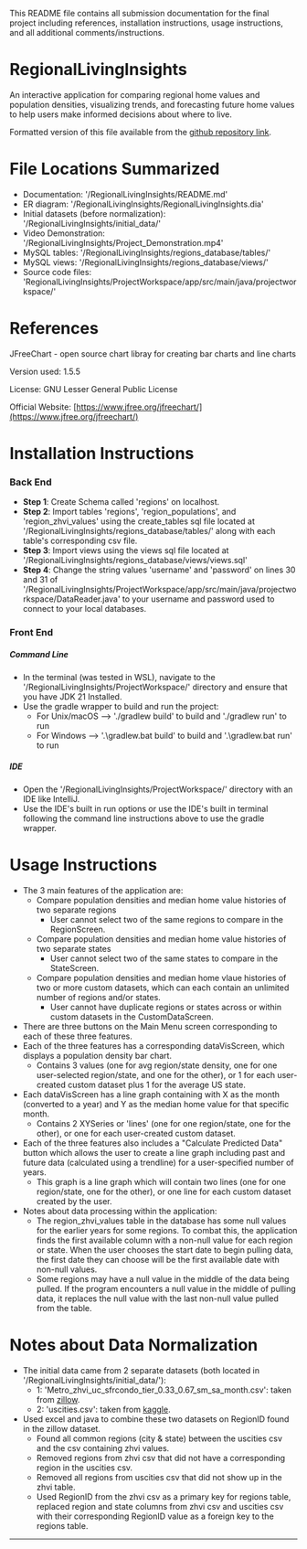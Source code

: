 This README file contains all submission documentation for the final project including references, installation instructions, usage instructions, and all additional comments/instructions.

# RegionalLivingInsights

An interactive application for comparing regional home values and population densities, visualizing trends, and forecasting future home values to help users make informed decisions about where to live.

Formatted version of this file available from the [github repository link](https://github.com/tom2433/RegionalLivingInsights).

# File Locations Summarized

- Documentation: '/RegionalLivingInsights/README.md'
- ER diagram: '/RegionalLivingInsights/RegionalLivingInsights.dia'
- Initial datasets (before normalization): '/RegionalLivingInsights/initial_data/'
- Video Demonstration: '/RegionalLivingInsights/Project_Demonstration.mp4'
- MySQL tables: '/RegionalLivingInsights/regions_database/tables/'
- MySQL views: '/RegionalLivingInsights/regions_database/views/'
- Source code files: 'RegionalLivingInsights/ProjectWorkspace/app/src/main/java/projectworkspace/'

# References

JFreeChart - open source chart libray for creating bar charts and line charts

Version used: 1.5.5

License: GNU Lesser General Public License

Official Website: [https://www.jfree.org/jfreechart/](https://www.jfree.org/jfreechart/)

# Installation Instructions

### Back End

- **Step 1**: Create Schema called 'regions' on localhost.
- **Step 2**: Import tables 'regions', 'region_populations', and 'region_zhvi_values' using the create_tables sql file located at '/RegionalLivingInsights/regions_database/tables/' along with each table's corresponding csv file.
- **Step 3**: Import views using the views sql file located at '/RegionalLivingInsights/regions_database/views/views.sql'
- **Step 4**: Change the string values 'username' and 'password' on lines 30 and 31 of '/RegionalLivingInsights/ProjectWorkspace/app/src/main/java/projectworkspace/DataReader.java' to your username and password used to connect to your local databases.

### Front End

##### Command Line
- In the terminal (was tested in WSL), navigate to the '/RegionalLivingInsights/ProjectWorkspace/' directory and ensure that you have JDK 21 Installed.
- Use the gradle wrapper to build and run the project:
  - For Unix/macOS --> './gradlew build' to build and './gradlew run' to run
  - For Windows --> '.\gradlew.bat build' to build and '.\gradlew.bat run' to run
##### IDE
- Open the '/RegionalLivingInsights/ProjectWorkspace/' directory with an IDE like IntelliJ.
- Use the IDE's built in run options or use the IDE's built in terminal following the command line instructions above to use the gradle wrapper.

# Usage Instructions

- The 3 main features of the application are:
  - Compare population densities and median home value histories of two separate regions
    - User cannot select two of the same regions to compare in the RegionScreen.
  - Compare population densities and median home value histories of two separate states
    - User cannot select two of the same states to compare in the StateScreen.
  - Compare population densities and median home vlaue histories of two or more custom datasets, which can each contain an unlimited number of regions and/or states.
    - User cannot have duplicate regions or states across or within custom datasets in the CustomDataScreen.
- There are three buttons on the Main Menu screen corresponding to each of these three features.
- Each of the three features has a corresponding dataVisScreen, which displays a population density bar chart.
  - Contains 3 values (one for avg region/state density, one for one user-selected region/state, and one for the other), or 1 for each user-created custom dataset plus 1 for the average US state.
- Each dataVisScreen has a line graph containing with X as the month (converted to a year) and Y as the median home value for that specific month.
  - Contains 2 XYSeries or 'lines' (one for one region/state, one for the other), or one for each user-created custom dataset.
- Each of the three features also includes a "Calculate Predicted Data" button which allows the user to create a line graph including past and future data (calculated using a trendline) for a user-specified number of years.
  - This graph is a line graph which will contain two lines (one for one region/state, one for the other), or one line for each custom dataset created by the user.
- Notes about data processing within the application:
  - The region_zhvi_values table in the database has some null values for the earlier years for some regions. To combat this, the application finds the first available column with a non-null value for each region or state. When the user chooses the start date to begin pulling data, the first date they can choose will be the first available date with non-null values.
  - Some regions may have a null value in the middle of the data being pulled. If the program encounters a null value in the middle of pulling data, it replaces the null value with the last non-null value pulled from the table.

# Notes about Data Normalization

- The initial data came from 2 separate datasets (both located in '/RegionalLivingInsights/initial_data/'):
  - 1: 'Metro_zhvi_uc_sfrcondo_tier_0.33_0.67_sm_sa_month.csv': taken from [zillow](https://www.zillow.com/research/data).
  - 2: 'uscities.csv': taken from [kaggle](https://www.kaggle.com/datasets/sergejnuss/united-states-cities-database).
- Used excel and java to combine these two datasets on RegionID found in the zillow dataset.
  - Found all common regions (city & state) between the uscities csv and the csv containing zhvi values.
  - Removed regions from zhvi csv that did not have a corresponding region in the uscities csv.
  - Removed all regions from uscities csv that did not show up in the zhvi table.
  - Used RegionID from the zhvi csv as a primary key for regions table, replaced region and state columns from zhvi csv and uscities csv with their corresponding RegionID value as a foreign key to the regions table.
___
